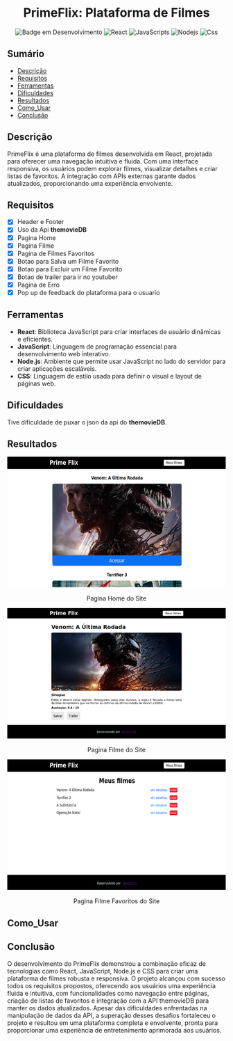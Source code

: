 <h1 align="center">PrimeFlix: Plataforma de Filmes</h1>

<div align="center" >

![Badge em Desenvolvimento](http://img.shields.io/static/v1?label=STATUS&message=FINALIZADO&color=GREEN&style=for-the-badge)
![React](https://img.shields.io/badge/React-20232A?style=for-the-badge&logo=react&logoColor=61DAFB)
![JavaScripts](https://img.shields.io/badge/JavaScript-F7DF1E?style=for-the-badge&logo=javascript&logoColor=black)
![Nodejs](https://img.shields.io/badge/Node.js-43853D?style=for-the-badge&logo=node.js&logoColor=white)
![Css](https://img.shields.io/badge/CSS3-1572B6?style=for-the-badge&logo=css3&logoColor=white)

</div>

## Sumário

* [Descrição](#descrição)
* [Requisitos](#requisitos)
* [Ferramentas](#ferramentas)
* [Dificuldades](#dificuldades)
* [Resultados](#resultados)
* [Como_Usar](#como_usar)
* [Conclusão](#conclusao)


## Descrição

PrimeFlix é uma plataforma de filmes desenvolvida em React, projetada para oferecer uma navegação intuitiva e fluida. Com uma interface responsiva, os usuários podem explorar filmes, visualizar detalhes e criar listas de favoritos. A integração com APIs externas garante dados atualizados, proporcionando uma experiência envolvente.

## Requisitos

- [x] Header e Footer
- [x] Uso da Api __themovieDB__
- [x] Pagina Home
- [x] Pagina Filme
- [x] Pagina de Filmes Favoritos
- [x] Botao para Salva um Filme Favorito
- [x] Botao para Excluir um Filme Favorito
- [x] Botao de trailer para ir no youtuber
- [x] Pagina de Erro
- [x] Pop up de feedback do plataforma para o usuario

## Ferramentas

- **React**: Biblioteca JavaScript para criar interfaces de usuário dinâmicas e eficientes.
- **JavaScript**: Linguagem de programação essencial para desenvolvimento web interativo.
- **Node.js**: Ambiente que permite usar JavaScript no lado do servidor para criar aplicações escaláveis.
- **CSS**: Linguagem de estilo usada para definir o visual e layout de páginas web.

## Dificuldades

Tive dificuldade de puxar o json da api do __themovieDB__.

## Resultados

<div align="center">

<img src="./images/image.png" alt="Descrição da Imagem" width="700" height="300">
<p> Pagina Home do Site</p>


<img src="./images/image copy.png" alt="Descrição da Imagem" width="700" height="300">
<p> Pagina Filme do Site</p>


<img src="./images/image copy 2.png" alt="Descrição da Imagem" width="700" height="300">
<p> Pagina Filme Favoritos do Site</p>


</div>


## Como_Usar



## Conclusão

O desenvolvimento do PrimeFlix demonstrou a combinação eficaz de tecnologias como React, JavaScript, Node.js e CSS para criar uma plataforma de filmes robusta e responsiva. O projeto alcançou com sucesso todos os requisitos propostos, oferecendo aos usuários uma experiência fluida e intuitiva, com funcionalidades como navegação entre páginas, criação de listas de favoritos e integração com a API themovieDB para manter os dados atualizados. Apesar das dificuldades enfrentadas na manipulação de dados da API, a superação desses desafios fortaleceu o projeto e resultou em uma plataforma completa e envolvente, pronta para proporcionar uma experiência de entretenimento aprimorada aos usuários.



